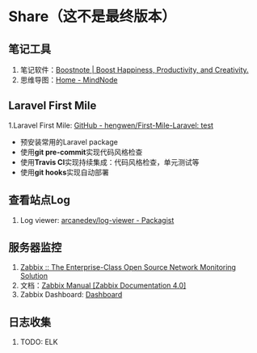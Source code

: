 # Share（这不是最终版本）


## 笔记工具

1. 笔记软件：[Boostnote \| Boost Happiness, Productivity, and Creativity.](https://boostnote.io/)
2. 思维导图：[Home - MindNode](https://mindnode.com/)

## Laravel First Mile

1.Laravel First Mile: [GitHub - hengwen/First-Mile-Laravel: test](https://github.com/hengwen/First-Mile-Laravel)

- 预安装常用的Laravel package
- 使用**git pre-commit**实现代码风格检查
- 使用**Travis CI**实现持续集成：代码风格检查，单元测试等
- 使用**git hooks**实现自动部署

## 查看站点Log

1. Log viewer: [arcanedev/log-viewer - Packagist](https://packagist.org/packages/arcanedev/log-viewer)

## 服务器监控

1. [Zabbix :: The Enterprise-Class Open Source Network Monitoring Solution](https://www.zabbix.com/)
2. 文档：[Zabbix Manual [Zabbix Documentation 4.0]](https://www.zabbix.com/documentation/current/manual)
3. Zabbix Dashboard: [Dashboard](http://jason.style/zabbix/zabbix.php?action=dashboard.view&ddreset=1)

## 日志收集

1. TODO: ELK